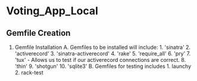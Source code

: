 # Voting_App_Local

## Gemfile Creation
1.  Gemfile Installation
    A. Gemfiles to be installed will include:
        1. 'sinatra' 
        2. 'activerecord'
        3. 'sinatra-activerecord'
        4. 'rake' 
        5. 'require_all'
        6. 'pry'
        7. 'tux' 
            - Allows us to test if our activerecord connections are correct.
        8. 'thin'
        9. 'shotgun'
        10. 'sqlite3'
    B.  Gemfiles for testing includes
        1.  launchy
        2.  rack-test
        